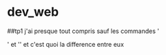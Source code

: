 # dev_web
##tp1
j'ai presque tout compris sauf les commandes '<p>' et '<span>' et c'est quoi la difference entre eux
